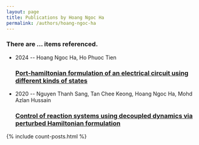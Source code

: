 ```yaml
---
layout: page
title: Publications by Hoang Ngoc Ha
permalink: /authors/hoang-ngoc-ha
---
```


<h3 id="number-posts">There are ... items referenced.</h3>
<ul class="post-list">
<li><span class='post-meta'>2024 -- Hoang Ngoc Ha, Ho Phuoc Tien</span><h3><a class='post-link' href="{{ site.baseurl }}/port-hamiltonian-formulation-of-an-electrical-circuit-using-different-kinds-of-states">Port-hamiltonian formulation of an electrical circuit using different kinds of states</a></h3></li>
<li><span class='post-meta'>2020 -- Nguyen Thanh Sang, Tan Chee Keong, Hoang Ngoc Ha, Mohd Azlan Hussain</span><h3><a class='post-link' href="{{ site.baseurl }}/control-of-reaction-systems-using-decoupled-dynamics-via-perturbed-hamiltonian-formulation">Control of reaction systems using decoupled dynamics via perturbed Hamiltonian formulation</a></h3></li>

</ul>
{% include count-posts.html %}
